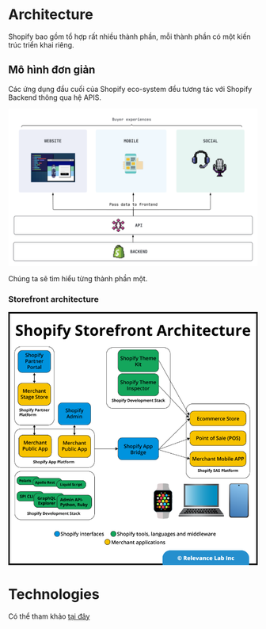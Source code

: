 # Architecture
Shopify bao gồm tổ hợp rất nhiều thành phần, mỗi thành phần có một kiến trúc triển khai riêng.

## Mô hình đơn giản

Các ứng dụng đầu cuối của Shopify eco-system đều tương tác với Shopify Backend thông qua hệ APIS.

![](../../images/simple_model.png)


Chúng ta sẽ tìm hiểu từng thành phần một.


### Storefront architecture

![](../../images/storefront_architect.png)

# Technologies

Có thể tham khảo [tại đây](https://stackshare.io/shopify/shopify#stack)




